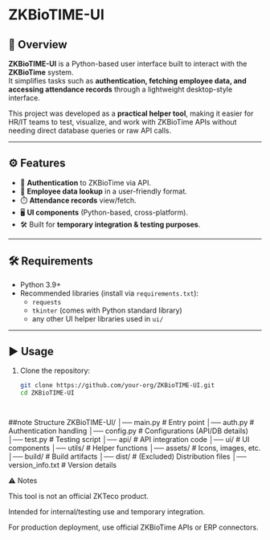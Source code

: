 # ZKBioTIME-UI

## 📌 Overview
**ZKBioTIME-UI** is a Python-based user interface built to interact with the **ZKBioTime** system.  
It simplifies tasks such as **authentication, fetching employee data, and accessing attendance records** through a lightweight desktop-style interface.  

This project was developed as a **practical helper tool**, making it easier for HR/IT teams to test, visualize, and work with ZKBioTime APIs without needing direct database queries or raw API calls.  

---

## ⚙️ Features
- 🔑 **Authentication** to ZKBioTime via API.  
- 👥 **Employee data lookup** in a user-friendly format.  
- ⏱️ **Attendance records** view/fetch.  
- 🖥️ **UI components** (Python-based, cross-platform).  
- 🛠️ Built for **temporary integration & testing purposes**.  

---

## 🛠️ Requirements
- Python 3.9+  
- Recommended libraries (install via `requirements.txt`):  
  - `requests`  
  - `tkinter` (comes with Python standard library)  
  - any other UI helper libraries used in `ui/`  

---

## ▶️ Usage
1. Clone the repository:  
   ```bash
   git clone https://github.com/your-org/ZKBioTIME-UI.git
   cd ZKBioTIME-UI




##note Structure
ZKBioTIME-UI/
│── main.py             # Entry point
│── auth.py             # Authentication handling
│── config.py           # Configurations (API/DB details)
│── test.py             # Testing script
│── api/                # API integration code
│── ui/                 # UI components
│── utils/              # Helper functions
│── assets/             # Icons, images, etc.
│── build/              # Build artifacts
│── dist/               # (Excluded) Distribution files
│── version_info.txt    # Version details




⚠️ Notes

This tool is not an official ZKTeco product.

Intended for internal/testing use and temporary integration.

For production deployment, use official ZKBioTime APIs or ERP connectors.

